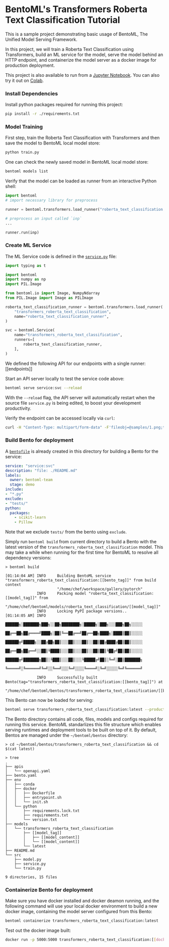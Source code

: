 # BentoML's Transformers Roberta Text Classification Tutorial

This is a sample project demonstrating basic usage of BentoML, The Unified Model
Serving Framework.

In this project, we will train a Roberta Text Classification using Transformers, build
an ML service for the model, serve the model behind an HTTP endpoint, and containerize the model
server as a docker image for production deployment.

This project is also available to run from a [Jupyter Notebook](https://github.com/bentoml/gallery/blob/main/transformers/roberta_text_classification/transformers_roberta_text_classification_demo.ipynb). You can also try it out on [Colab](https://colab.research.google.com/github/bentoml/gallery/blob/main/transformers/roberta_text_classification/transformers_roberta_text_classification_demo.ipynb).

### Install Dependencies

Install python packages required for running this project:
```bash
pip install -r ./requirements.txt
```

### Model Training

First step, train the Roberta Text Classification with Transformers and then save the model to BentoML local model store:

```bash
python train.py
```

One can check the newly saved model in BentoML local model store:

```bash
bentoml models list
```

Verify that the model can be loaded as runner from an interactive Python shell:

```python
import bentoml
# import necessary library for preprocess

runner = bentoml.transformers.load_runner("roberta_text_classification:latest")

# preprocess an input called `inp`
...

runner.run(inp)
```

### Create ML Service

The ML Service code is defined in the [`service.py`](./service.py) file:

```python
import typing as t

import bentoml
import numpy as np
import PIL.Image

from bentoml.io import Image, NumpyNdarray
from PIL.Image import Image as PILImage

roberta_text_classification_runner = bentoml.transformers.load_runner(
    "transformers_roberta_text_classification",
    name="roberta_text_classification_runner",
)

svc = bentoml.Service(
    name="transformers_roberta_text_classification",
    runners=[
        roberta_text_classification_runner,
    ],
)


```

We defined the following API for our endpoints with a single runner: [[endpoints]]

Start an API server locally to test the service code above:

```bash
bentoml serve service:svc --reload
```

With the `--reload` flag, the API server will automatically restart when the source
file `service.py` is being edited, to boost your development productivity.


Verify the endpoint can be accessed locally via `curl`:
```bash
curl -H "Content-Type: multipart/form-data" -F'fileobj=@samples/1.png;type=image/png' http://127.0.0.1:5000/[[an_endpoint]]
```


### Build Bento for deployment

A [`bentofile`](./bentofile.yaml) is already created in this directory for building a
Bento for the service:

```yaml
service: "service:svc"
description: "file: ./README.md"
labels:
  owner: bentoml-team
  stage: demo
include:
- "*.py"
exclude:
- "tests/"
python:
  packages:
    - scikit-learn
    - Pillow

```

Note that we exclude `tests/` from the bento using `exclude`.

Simply run `bentoml build` from current directory to build a Bento with the latest
version of the `transformers_roberta_text_classification` model. This may take a while when running for the first
time for BentoML to resolve all dependency versions:

```
> bentoml build

[01:14:04 AM] INFO     Building BentoML service "transformers_roberta_text_classification:[[bento_tag]]" from build context      
                       "/home/chef/workspace/gallery/pytorch"                                                         
              INFO     Packing model "roberta_text_classification:[[model_tag]]" from                               
                       "/home/chef/bentoml/models/roberta_text_classification/[[model_tag]]"                       
              INFO     Locking PyPI package versions..                                                                 
[01:14:05 AM] INFO                                                                                                     
                       ██████╗░███████╗███╗░░██╗████████╗░█████╗░███╗░░░███╗██╗░░░░░                                   
                       ██╔══██╗██╔════╝████╗░██║╚══██╔══╝██╔══██╗████╗░████║██║░░░░░                                   
                       ██████╦╝█████╗░░██╔██╗██║░░░██║░░░██║░░██║██╔████╔██║██║░░░░░                                   
                       ██╔══██╗██╔══╝░░██║╚████║░░░██║░░░██║░░██║██║╚██╔╝██║██║░░░░░                                   
                       ██████╦╝███████╗██║░╚███║░░░██║░░░╚█████╔╝██║░╚═╝░██║███████╗                                   
                       ╚═════╝░╚══════╝╚═╝░░╚══╝░░░╚═╝░░░░╚════╝░╚═╝░░░░░╚═╝╚══════╝                                   
                                                                                                                       
              INFO     Successfully built Bento(tag="transformers_roberta_text_classification:[[bento_tag]]") at                 
                       "/home/chef/bentoml/bentos/transformers_roberta_text_classification/[[bento_tag]]/"                      
```

This Bento can now be loaded for serving:

```bash
bentoml serve transformers_roberta_text_classification:latest --production
```

The Bento directory contains all code, files, models and configs required for running this service.
BentoML standarlizes this file structure which enables serving runtimes and deployment tools to be
built on top of it. By default, Bentos are managed under the `~/bentoml/bentos` directory:

```
> cd ~/bentoml/bentos/transformers_roberta_text_classification && cd $(cat latest)

> tree
.
├── apis
│   └── openapi.yaml
├── bento.yaml
├── env
│   ├── conda
│   ├── docker
│   │   ├── Dockerfile
│   │   ├── entrypoint.sh
│   │   └── init.sh
│   └── python
│       ├── requirements.lock.txt
│       ├── requirements.txt
│       └── version.txt
├── models
│   └── transformers_roberta_text_classification
│       ├── [[model_tag]] 
│       │   ├── [[model_content]]
│       │   └── [[model_content]]
│       └── latest
├── README.md
└── src
    ├── model.py
    ├── service.py
    └── train.py

9 directories, 15 files
```


### Containerize Bento for deployment

Make sure you have docker installed and docker deamon running, and the following command
will use your local docker environment to build a new docker image, containing the model
server configured from this Bento:

```bash
bentoml containerize transformers_roberta_text_classification:latest
```

Test out the docker image built:
```bash
docker run -p 5000:5000 transformers_roberta_text_classification:[[docker_tag]]
```
